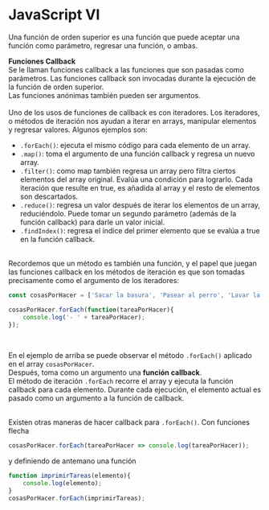 # JavaScript VI <br />

Una función de orden superior es una función que puede aceptar una función como parámetro, regresar una función, o ambas.

**Funciones Callback** <br />
Se le llaman funciones callback a las funciones que son pasadas como parámetros. Las funciones callback son invocadas durante la ejecución de la función de orden superior. <br/>
Las funciones anónimas también pueden ser argumentos.
<br /><br />
Uno de los usos de funciones de callback es con iteradores. Los iteradores, o métodos de iteración nos ayudan a iterar en arrays, manipular elementos y regresar valores. Algunos ejemplos son:<br />
- `.forEach()`: ejecuta el mismo código para cada elemento de un array.
- `.map()`: toma el argumento de una función callback y regresa un nuevo array.
- `.filter()`: como map también regresa un array pero filtra ciertos elementos del array original. Evalúa una condición para lograrlo. Cada iteración que resulte en true, es añadida al array y el resto de elementos son descartados.
- `.reduce()`: regresa un valor después de iterar los elementos de un array, reduciéndolo. Puede tomar un segundo parámetro (además de la función callback) para darle un valor inicial.
- `.findIndex()`: regresa el índice del primer elemento que se evalúa a true en la función callback.

<br />
Recordemos que un método es también una función, y el papel que juegan las funciones callback en los métodos de iteración es que son tomadas precisamente como el argumento de los iteradores:
<br />

```js
const cosasPorHacer = ['Sacar la basura', 'Pasear al perro', 'Lavar la ropa'];

cosasPorHacer.forEach(function(tareaPorHacer){
	console.log('- ' + tareaPorHacer);
});
```
<br />

En el ejemplo de arriba se puede observar el método `.forEach()` aplicado en el array `cosasPorHacer`. <br />
Después, toma como un argumento una **función callback**.<br />
El método de iteración `.forEach` recorre el array y ejecuta la función callback para cada elemento. Durante cada ejecución, el elemento actual es pasado como un argumento a la función de callback.<br /><br />

Existen otras maneras de hacer callback para `.forEach()`. 
Con funciones flecha

```js
cosasPorHacer.forEach(tareaPorHacer => console.log(tareaPorHacer));
```
y definiendo de antemano una función

```js
function imprimirTareas(elemento){
	console.log(elemento);
}
cosasPorHacer.forEach(imprimirTareas);
```


